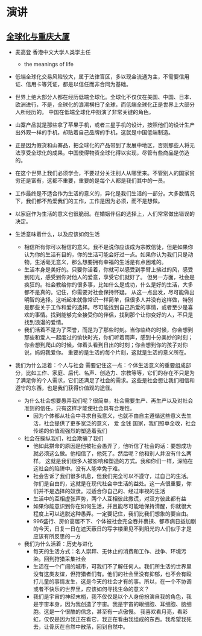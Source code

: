 # 演讲

## [全球化与重庆大厦](https://yixi.tv/speech/545)

* 麦高登 香港中文大学人类学主任
    - the meanings of life
* 低端全球化交易风险较大，属于法律盲区，多以现金流通为主，不需要信用证、信用卡等凭证，都是以信任而非合同为基础。
* 世界上绝大部分人都在经历低端全球化。全球化不仅仅在美国、中国、日本、欧洲进行，不是，全球化的浪潮横扫了全球，而低端全球化正是世界上大部分人所经历的。 中国在低端全球化中扮演了非常关键的角色，
* 山寨产品就是那些拿了苹果手机，或者三星手机的设计，按照他们的设计生产出外观一样的手机，却贴着自己品牌的手机，这就是中国低端制造。
* 正是因为假货和山寨品，把全球化的产品带到了发展中地区，否则那些人将无法享受全球化的成果。中国使得物资全球化得以实现，尽管有些商品是仿造的。
* 在这个世界上我们必须学会，不要过分关注别人从哪里来。不管别人的国家贫穷还是富有，这都不重要，重要的是每个人都是我们其中的一员。

* 工作最终是不适合作为生活的意义的，异化是我们生活的一部分。大多数情况下，我们都不热爱我们的工作，工作是因为必须，而不是想做。
* 以家庭作为生活的意义也很脆弱。在婚姻伴侣的选择上，人们常常做出错误的决定。
* 生活意味着什么，以及应该如何生活
    - 相信所有你可以相信的意义。我不是说你应该成为宗教信徒，但是如果你认为你的生活有目的，你的生活可能会好过一点。如果你认为我们只是动物，生活毫无意义，那么想要拥有幸福的生活是有点困难的。
    - 生活本身是美好的。只要你活着，你就可以感受到手臂上拂过的风，感受到阳光，感受到你对他人的爱意，享受它们就好了。 但另一方面，社会是疯狂的。社会教给你的很多事，比如什么是成功，什么是好的生活，大多都不是真的。记住，你需要对社会保持怀疑。 从这一点出发，尽可能做出明智的选择。这听起来就像常识一样简单，但很多人并没有这样做，特别是那些关于工作和爱的选择。尽可能找到自己热爱的事情，或者至少是喜欢的事情。找到能够完全接受你的伴侣，找到那个让你变好的人，不只是找到浪漫的爱情。
    - 我们活着不是为了荣誉，而是为了那些时刻。当你临终的时候，你会想到那些和爱人一起度过的愉快时光，你们听着雨声，感到十分美妙的时刻；你会想到爬山的时候，仰着头看到日出的时刻；你会想到你的孩子对你说，妈妈我爱你。 重要的是生活的每个片刻，这就是生活的意义所在。
* 我们为什么活着：个人与社会 需要记住这一点：个体生活意义的重要组成部分，比如工作、家庭、后代、名声、创造力、宗教等等，它们的存在不只是为了满足你的个人需求，它们还满足了社会的需求。这些是社会想让我们相信和遵守的东西，也是我们获得价值观的途径。
    - 为什么社会想要愚弄我们呢？很简单，社会需要生产、再生产以及对社会准则的信任，只有这样才能使社会具有合理性。
        + 因为个体都从社会中寻求自我意义，也就不由自主遵循这些意义去生活，社会提供了更多宽泛的意义， 爱 金钱 国家，我们照单全收，社会传递的价值观强烈的塑造着我们
    - 社会在操纵我们，社会欺骗了我们
        + 他如此拼命的原因是他被社会愚弄了，他听信了社会的话：要想成功就必须这么做。他相信了，他死了。然后呢？他和别人并没有什么两样。 这就是我们很多人被影响和塑造的方式。我和你们一样，深陷在这社会的陷阱中。没有人能幸免于难。
        + 社会告诉了我们很多讯息，但我们完全可以不遵守，过自己的生活。你们是自由的，这就是在现代社会中生活的益处。这一点很重要，你们并不是选择的奴隶。过适合你自己的、经过审视的生活
        + 生活中的互相虚张声势，两个人互相彼此撒谎，对双方彼此都有益
        + 如果你能意识到你在如何生活，并且能尽可能地保持清醒，你就很大程度上可以逃脱这种愚弄。一定要记住，我们比我们想象的要自由。
        + 996盛行、房价高居不下、个体被社会完全吞并裹挟、都市病日益加剧的今天，日复一日在遮天蔽日的写字楼里见不到阳光的人们似乎才是应该有所反思的一方
    - 我们为什么活着：历史与进化
        + 每天的生活方式：名人崇拜、无休止的消费和工作、战争、环境污染。回到狩猎采集社会
        + 生活在一个广阔的城市，可我们不了解任何人。我们所生活的世界里没有这类友谊，但狩猎者们有。他们的社会里没有抑郁，也不会有殴打儿童的事情发生，这是今天的社会才有的事。所以，在一个不协调或者不快乐的世界里，应该如何寻找生命的意义？
        + 我们是宇宙的神经末梢，我不仅仅是以个人身份扮演自我的角色，我是宇宙本身，因为我创造了宇宙。我是宇宙的眼细胞、耳细胞、脑细胞。这是一个很酷的信念，甚至有一点傲慢。 我喜欢看月亮，看彩虹，仅仅是因为我正在看它，我正在看由我组成的东西。我希望我死去，让骨灰在自然中散落，回到自然中。
